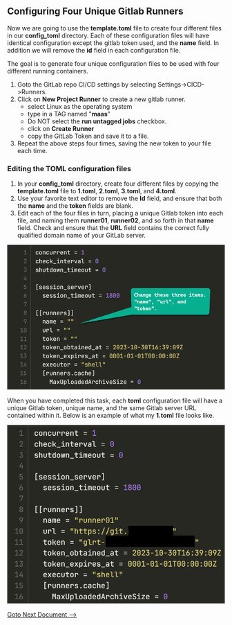 ## Configuring Four Unique Gitlab Runners

Now we are going to use the **template.toml** file to create four different files in our **config_toml** directory.  Each of these configuration files will have identical configuration except the gitlab token used, and the **name** field.  In addition we will remove the **id** field in each configuration file.

The goal is to generate four unique configuration files to be used with four different running containers.

1. Goto the GitLab repo CI/CD settings by selecting Settings->CICD->Runners.
2. Click on **New Project Runner** to create a new gitlab runner.
    * select Linux as the operating system
    * type in a TAG named "**maas**"
    * Do NOT select the **run untagged jobs** checkbox.
    * click on **Create Runner**
    * copy the GitLab Token and save it to a file.
3. Repeat the above steps four times, saving the new token to your file each time.

### Editing the TOML configuration files

1. In your **config_toml** directory, create four different files by copying the **template.toml** file to **1.toml**, **2.toml**, **3.toml**, and **4.toml**.
2. Use your favorite text editor to remove the **Id** field, and ensure that both the **name** and the **token** fields are blank.
3. Edit each of the four files in turn, placing a unique Gitlab token into each file, and naming them **runner01**, **runner02**, and so forth in that **name** field. Check and ensure that the **URL** field contains the correct fully qualified domain name of your GitLab server.

![Alt text](images/image-1.png)

When you have completed this task, each **toml** configuration file will have a unique Gitlab token, unique name, and the same Gitlab server URL contained within it. Below is an example of what my **1.toml** file looks like.

![Alt text](images/image-5.png)


[Goto Next Document -->](./03-docker-stack.md)
